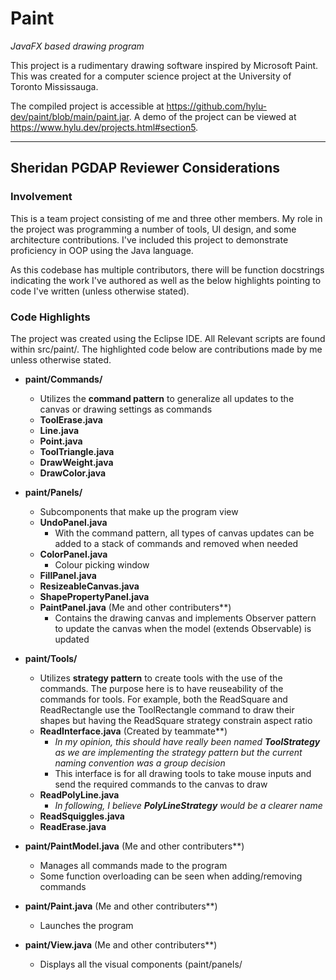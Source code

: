 # Paint

_JavaFX based drawing program_

This project is a rudimentary drawing software inspired by Microsoft Paint. This was created for a computer science project at the University of Toronto Mississauga.

The compiled project is accessible at https://github.com/hylu-dev/paint/blob/main/paint.jar. A demo of the project can be viewed at https://www.hylu.dev/projects.html#section5.

---

## Sheridan PGDAP Reviewer Considerations

### Involvement

This is a team project consisting of me and three other members. My role in the project was programming a number of tools, UI design, and some architecture contributions. I've included this project to demonstrate proficiency in OOP using the Java language.

As this codebase has multiple contributors, there will be function docstrings indicating the work I've authored as well as the below highlights pointing to code I've written (unless otherwise stated).

### Code Highlights

The project was created using the Eclipse IDE. All Relevant scripts are found within src/paint/. The highlighted code below are contributions made by me unless otherwise stated.

- **paint/Commands/**
  - Utilizes the **command pattern** to generalize all updates to the canvas or drawing settings as commands
  - **ToolErase.java**
  - **Line.java**
  - **Point.java**
  - **ToolTriangle.java**
  - **DrawWeight.java**
  - **DrawColor.java**

- **paint/Panels/**
  - Subcomponents that make up the program view
  - **UndoPanel.java**
    - With the command pattern, all types of canvas updates can be added to a stack of commands and removed when needed
  - **ColorPanel.java**
    - Colour picking window
  - **FillPanel.java**
  - **ResizeableCanvas.java**
  - **ShapePropertyPanel.java**
  - **PaintPanel.java** (Me and other contributers**)
    - Contains the drawing canvas and implements Observer pattern to update the canvas when the model (extends Observable) is updated

- **paint/Tools/**
  - Utilizes **strategy pattern** to create tools with the use of the commands. The purpose here is to have reuseability of the commands for tools. For example, both the ReadSquare and ReadRectangle use the ToolRectangle command to draw their shapes but having the ReadSquare strategy constrain aspect ratio
  - **ReadInterface.java** (Created by teammate**)
    - _In my opinion, this should have really been named **ToolStrategy** as we are implementing the strategy pattern but the current naming convention was a group decision_
    - This interface is for all drawing tools to take mouse inputs and send the required commands to the canvas to draw
  - **ReadPolyLine.java** 
    - _In following, I believe **PolyLineStrategy** would be a clearer name_
  - **ReadSquiggles.java**
  - **ReadErase.java**

- **paint/PaintModel.java** (Me and other contributers**)
  - Manages all commands made to the program
  - Some function overloading can be seen when adding/removing commands
- **paint/Paint.java** (Me and other contributers**)
  - Launches the program 
- **paint/View.java** (Me and other contributers**)
  - Displays all the visual components (paint/panels/
